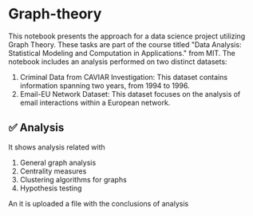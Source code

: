 # Graph-theory
This notebook presents the approach for a data science project utilizing Graph Theory. These tasks are part of the course titled "Data Analysis: Statistical Modeling and Computation in Applications." from MIT. The notebook includes an analysis performed on two distinct datasets:
1. Criminal Data from CAVIAR Investigation: This dataset contains information spanning two years, from 1994 to 1996.
2. Email-EU Network Dataset: This dataset focuses on the analysis of email interactions within a European network.


## ✅ Analysis
It shows analysis related with
1. General graph analysis
2. Centrality measures
3. Clustering algorithms for graphs
4. Hypothesis testing

An it is uploaded a file with the conclusions of analysis